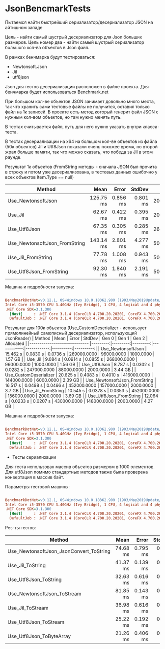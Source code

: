 # JsonBencmarkTests
Пытаемся найти быстрейший сериализатор/десериализатор JSON на айтишном западе

Цель - найти самый шустрый десериализатор для Json больших размеров. Цель номер два - найти самый шустрый сериализатор большого кол-ва объектов в Json файл.

В рамках бенчмарка будут тестироваться:
* Newtonsoft.Json
* Jil
* utf8json

Json для тестов десериализации расположен в файле проекта. Для бенчмарка будет использоваться Benchmark.net

При большом кол-ве объектов JSON занимает довольно много места, так что хранить сами тестовые файлы не получится, оставил только файл на 1к записей. В проекте есть метод который генерит файл JSON с нужным кол-вом объектов, но там нужно менять путь.

В тестах считывается файл, путь для него нужно указать внутри класса-теста.

В тестах десериализации на x64 на большом кол-ве объектов из файла (50к объектов) Jil и Utf8Json показали очень похожее время, но второй жрал больше памяти, так что можно сказать, что победа за Jil в этом раунде.

Результат 1к объектов (FromString методы - сначала JSON был прочита в строку и потом уже десериализована, в тестовых данных ошибочно у всех объектов Item.Type == null)

|                        Method |      Mean |    Error |   StdDev |     Gen 0 |     Gen 1 |     Gen 2 | Allocated |
|------------------------------ |----------:|---------:|---------:|----------:|----------:|----------:|----------:|
|            Use_NewtonsoftJson | 125.75 ms | 0.856 ms | 0.801 ms | 2000.0000 | 1000.0000 |         - |  13.38 MB |
|                       Use_Jil |  62.67 ms | 0.422 ms | 0.395 ms | 2000.0000 | 1000.0000 |         - |  13.33 MB |
|                  Use_Utf8Json |  67.35 ms | 0.305 ms | 0.285 ms | 2625.0000 | 1250.0000 |  750.0000 |  27.92 MB |
| Use_NewtonsoftJson_FromString | 143.14 ms | 2.801 ms | 4.277 ms | 5000.0000 | 2000.0000 | 1000.0000 |  34.13 MB |
|            Use_Jil_FromString |  77.78 ms | 1.008 ms | 0.943 ms | 5000.0000 | 2000.0000 | 1000.0000 |  34.08 MB |
|       Use_Utf8Json_FromString |  92.30 ms | 1.840 ms | 2.191 ms | 5000.0000 | 2166.6667 |  833.3333 |  39.31 MB |

Машина и подробности запуска:
``` ini

BenchmarkDotNet=v0.12.1, OS=Windows 10.0.18362.900 (1903/May2019Update/19H1)
Intel Core i5-3570 CPU 3.40GHz (Ivy Bridge), 1 CPU, 4 logical and 4 physical cores
.NET Core SDK=3.1.300
  [Host]     : .NET Core 3.1.4 (CoreCLR 4.700.20.20201, CoreFX 4.700.20.22101), X64 RyuJIT
  DefaultJob : .NET Core 3.1.4 (CoreCLR 4.700.20.20201, CoreFX 4.700.20.22101), X64 RyuJIT


```
Результат для 100к объектов (Use_CustomDeserializer - использует прямолинейный самописный десериализатор, использующий JsonReader)
|                        Method |     Mean |    Error |   StdDev |       Gen 0 |       Gen 1 |     Gen 2 | Allocated |
|------------------------------ |---------:|---------:|---------:|------------:|------------:|----------:|----------:|
|            Use_NewtonsoftJson | 15.462 s | 0.0830 s | 0.0736 s | 269000.0000 |  96000.0000 | 1000.0000 |   1.57 GB |
|                       Use_Jil |  9.084 s | 0.0914 s | 0.0855 s | 268000.0000 |  96000.0000 | 1000.0000 |   1.56 GB |
|                  Use_Utf8Json |  8.787 s | 0.0302 s | 0.0282 s | 247000.0000 |  88000.0000 | 2000.0000 |   3.44 GB |
|        Use_CustomDeserializer | 20.625 s | 0.4083 s | 0.4010 s | 416000.0000 | 144000.0000 | 6000.0000 |   2.39 GB |
| Use_NewtonsoftJson_FromString | 16.517 s | 0.0498 s | 0.0466 s | 452000.0000 | 157000.0000 | 2000.0000 |    3.7 GB |
|            Use_Jil_FromString | 10.545 s | 0.0378 s | 0.0353 s | 452000.0000 | 156000.0000 | 2000.0000 |   3.69 GB |
|       Use_Utf8Json_FromString | 12.064 s | 0.0233 s | 0.0207 s | 430000.0000 | 148000.0000 | 2000.0000 |   4.27 GB |

Машина и подробности запуска:
``` ini

BenchmarkDotNet=v0.12.1, OS=Windows 10.0.18362.900 (1903/May2019Update/19H1)
Intel Core i5-3570 CPU 3.40GHz (Ivy Bridge), 1 CPU, 4 logical and 4 physical cores
.NET Core SDK=3.1.300
  [Host]     : .NET Core 3.1.4 (CoreCLR 4.700.20.20201, CoreFX 4.700.20.22101), X64 RyuJIT
  DefaultJob : .NET Core 3.1.4 (CoreCLR 4.700.20.20201, CoreFX 4.700.20.22101), X64 RyuJIT
```

* Тесты сериализации

Для теста использован массив объектов размером в 1000 элементов. Для utf8Json помимо стандартных методов также была проверена конвертация в массив байт.

Параметры тестовой машины:
``` ini

BenchmarkDotNet=v0.12.1, OS=Windows 10.0.18362.900 (1903/May2019Update/19H1)
Intel Core i5-3570 CPU 3.40GHz (Ivy Bridge), 1 CPU, 4 logical and 4 physical cores
.NET Core SDK=3.1.300
  [Host]     : .NET Core 3.1.4 (CoreCLR 4.700.20.20201, CoreFX 4.700.20.22101), X64 RyuJIT
  DefaultJob : .NET Core 3.1.4 (CoreCLR 4.700.20.20201, CoreFX 4.700.20.22101), X64 RyuJIT


```
Рез-ты тестов:

|                                  Method |     Mean |    Error |   StdDev |     Gen 0 |     Gen 1 |     Gen 2 | Allocated |
|---------------------------------------- |---------:|---------:|---------:|----------:|----------:|----------:|----------:|
| Use_NewtonsoftJson_JsonConvert_ToString | 74.68 ms | 0.795 ms | 0.744 ms | 2142.8571 | 1000.0000 |  428.5714 |  21.75 MB |
|                        Use_Jil_ToString | 41.37 ms | 0.139 ms | 0.109 ms | 2416.6667 | 1416.6667 |  666.6667 |  21.74 MB |
|                   Use_Utf8Json_ToString | 32.63 ms | 0.616 ms | 0.576 ms |  656.2500 |  656.2500 |  656.2500 |  26.61 MB |
|             Use_NewtonsoftJson_ToStream | 81.85 ms | 0.143 ms | 0.127 ms | 1857.1429 | 1857.1429 | 1857.1429 |  21.25 MB |
|                        Use_Jil_ToStream | 36.98 ms | 0.616 ms | 0.576 ms | 1928.5714 | 1928.5714 | 1928.5714 |  21.09 MB |
|                   Use_Utf8Json_ToStream | 25.22 ms | 0.192 ms | 0.179 ms | 1000.0000 | 1000.0000 | 1000.0000 |  22.86 MB |
|                Use_Utf8Json_ToByteArray | 21.26 ms | 0.406 ms | 0.483 ms |  875.0000 |  875.0000 |  875.0000 |  23.32 MB |
